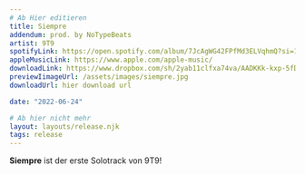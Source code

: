 ```yaml
---
# Ab Hier editieren
title: Siempre 
addendum: prod. by NoTypeBeats
artist: 9T9 
spotifyLink: https://open.spotify.com/album/7JcAgWG42FPfMd3ELVqhmQ?si=1w0TjHRLRPmKENBhQymIPQ
appleMusicLink: https://www.apple.com/apple-music/
downloadLink: https://www.dropbox.com/sh/2yab11clfxa74va/AADKKk-kxp-5fDXBUZcGkM2Ta?dl=0
previewIimageUrl: /assets/images/siempre.jpg
downloadUrl: hier download url

date: "2022-06-24"

# Ab hier nicht mehr
layout: layouts/release.njk
tags: release
---
```


**Siempre** ist der erste Solotrack von 9T9! 